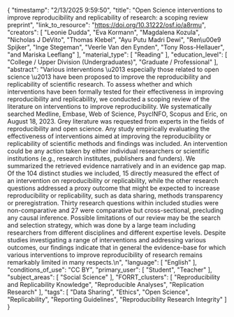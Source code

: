 {
    "timestamp": "2/13/2025 9:59:50",
    "title": "Open Science interventions to improve reproducibility and replicability of research: a scoping review preprint",
    "link_to_resource": "https://doi.org/10.31222/osf.io/a8rmu",
    "creators": [
        "Leonie Dudda",
        "Eva Kormann",
        "Magdalena Kozula",
        "Nicholas J DeVito",
        "Thomas Klebel",
        "Ayu Putu Madri Dewi",
        "Ren\u00e9 Spijker",
        "Inge Stegeman",
        "Veerle Van den Eynden",
        "Tony Ross-Hellauer",
        "and Mariska Leeflang"
    ],
    "material_type": [
        "Reading"
    ],
    "education_level": [
        "College / Upper Division (Undergraduates)",
        "Graduate / Professional"
    ],
    "abstract": "Various interventions \u2013 especially those related to open science \u2013 have been proposed to improve the reproducibility and replicability of scientific research. To assess whether and which interventions have been formally tested for their effectiveness in improving reproducibility and replicability, we conducted a scoping review of the literature on interventions to improve reproducibility. We systematically searched Medline, Embase, Web of Science, PsycINFO, Scopus and Eric, on August 18, 2023. Grey literature was requested from experts in the fields of reproducibility and open science. Any study empirically evaluating the effectiveness of interventions aimed at improving the reproducibility or replicability of scientific methods and findings was included. An intervention could be any action taken by either individual researchers or scientific institutions (e.g., research institutes, publishers and funders). We summarized the retrieved evidence narratively and in an evidence gap map. Of the 104 distinct studies we included, 15 directly measured the effect of an intervention on reproducibility or replicability, while the other research questions addressed a proxy outcome that might be expected to increase reproducibility or replicability, such as data sharing, methods transparency or preregistration. Thirty research questions within included studies were non-comparative and 27 were comparative but cross-sectional, precluding any causal inference. Possible limitations of our review may be the search and selection strategy, which was done by a large team including researchers from different disciplines and different expertise levels. Despite studies investigating a range of interventions and addressing various outcomes, our findings indicate that in general the evidence-base for which various interventions to improve reproducibility of research remains remarkably limited in many respects.\n",
    "language": [
        "English"
    ],
    "conditions_of_use": "CC BY",
    "primary_user": [
        "Student",
        "Teacher"
    ],
    "subject_areas": [
        "Social Science"
    ],
    "FORRT_clusters": [
        "Reproducibility and Replicability Knowledge",
        "Reproducible Analyses",
        "Replication Research"
    ],
    "tags": [
        "Data Sharing",
        "Ethics",
        "Open Science",
        "Replicability",
        "Reporting Guidelines",
        "Reproducibility Research Integrity"
    ]
}